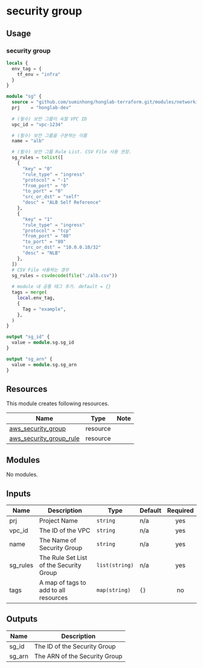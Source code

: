 # security group

## Usage

### security group
```terraform
locals {
  env_tag = {
    tf_env = "infra"
  }
}

module "sg" {
  source = "github.com/suminhong/honglab-terraform.git/modules/networking/security_group"
  prj    = "honglab-dev"
  
  # (필수) 보안 그룹이 속할 VPC ID
  vpc_id = "vpc-1234"

  # (필수) 보안 그룹을 구분하는 이름
  name = "alb"

  # (필수) 보안 그룹 Rule List. CSV File 사용 권장.
  sg_rules = tolist([
    {
      "key" = "0"
      "rule_type" = "ingress"
      "protocol" = "-1"
      "from_port" = "0"
      "to_port" = "0"
      "src_or_dst" = "self"
      "desc" = "ALB Self Reference"
    },
    {
      "key" = "1"
      "rule_type" = "ingress"
      "protocol" = "tcp"
      "from_port" = "80"
      "to_port" = "80"
      "src_or_dst" = "10.0.0.10/32"
      "desc" = "NLB"
    },
  ])
  # CSV File 사용하는 경우
  sg_rules = csvdecode(file("./alb.csv"))
  
  # module 내 공통 태그 추가. default = {}
  tags = merge(
    local.env_tag,
    {
      Tag = "example",
    },
  )       
}

output "sg_id" {
  value = module.sg.sg_id
}

output "sg_arn" {
  value = module.sg.sg_arn
}
```

## Resources

This module creates following resources.

| Name | Type | Note |
|------|------|------|
| [aws_security_group](https://registry.terraform.io/providers/hashicorp/aws/latest/docs/resources/security_group) | resource | |
| [aws_security_group_rule](https://registry.terraform.io/providers/hashicorp/aws/latest/docs/resources/security_group_rule) | resource | |

## Modules

No modules.

## Inputs

| Name | Description | Type | Default | Required |
|------|-------------|------|---------|:--------:|
| prj | Project Name | `string` | n/a | yes |
| vpc_id | The ID of the VPC | `string` | n/a | yes |
| name | The Name of Security Group | `string` | n/a | yes |
| sg_rules | The Rule Set List of the Security Group | `list(string)` | n/a | yes |
| tags | A map of tags to add to all resources | `map(string)` | `{}` | no |


## Outputs

| Name | Description |
|------|-------------|
| sg_id | The ID of the Security Group |
| sg_arn | The ARN of the Security Group |